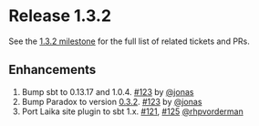# Release 1.3.2

See the [1.3.2 milestone] for the full list of related tickets and PRs.

## Enhancements

1. Bump sbt to 0.13.17 and 1.0.4. [#123] by [@jonas]
2. Bump Paradox to version [0.3.2][paradox-0.3.2]. [#123] by [@jonas]
3. Port Laika site plugin to sbt 1.x. [#121], [#125] [@rhpvorderman]

[1.3.2 milestone]: https://github.com/sbt/sbt-site/milestone/6
[#121]: https://github.com/sbt/sbt-site/pull/121
[#123]: https://github.com/sbt/sbt-site/pull/123
[#125]: https://github.com/sbt/sbt-site/pull/125
[paradox-0.3.2]: https://github.com/lightbend/paradox/releases/tag/v0.3.2

[@jonas]: https://github.com/jonas
[@rhpvorderman]: http://github.com/rhpvorderman
